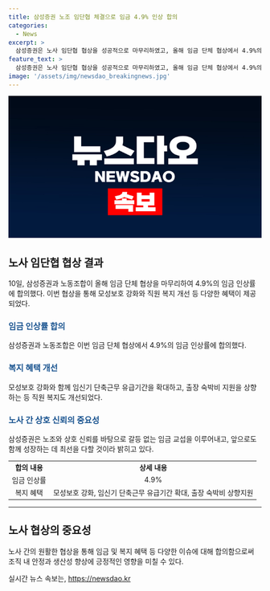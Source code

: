 ```yaml
---
title: 삼성증권 노조 임단협 체결으로 임금 4.9% 인상 합의
categories:
  - News
excerpt: >
  삼성증권은 노사 임단협 협상을 성공적으로 마무리하였고, 올해 임금 단체 협상에서 4.9%의 임금 인상률을 합의했다. 노조와의 상호 신뢰를 바탕으로 갈등 없이 협상을 이루었으며, 임신기 단축근무 유급기간 확대와 출장 숙박비 지원 상향 등 직원 복지 개선에도 힘썼다. 삼성증권은 노동조합과의 협력을 강조하며, 앞으로도 최선의 노력을 다할 것이라 밝혔다.
feature_text: >
  삼성증권은 노사 임단협 협상을 성공적으로 마무리하였고, 올해 임금 단체 협상에서 4.9%의 임금 인상률을 합의했다. 노조와의 상호 신뢰를 바탕으로 갈등 없이 협상을 이루었으며, 임신기 단축근무 유급기간 확대와 출장 숙박비 지원 상향 등 직원 복지 개선에도 힘썼다. 삼성증권은 노동조합과의 협력을 강조하며, 앞으로도 최선의 노력을 다할 것이라 밝혔다.
image: '/assets/img/newsdao_breakingnews.jpg'
---
```


<p><img src="/assets/img/newsdao_breakingnews.jpg" alt="cryptoinkorea 속보" /></p>

<h2 data-ke-size="size26">노사 임단협 협상 결과</h2>

<p data-ke-size="size16">10일, 삼성증권과 노동조합이 올해 임금 단체 협상을 마무리하여 4.9%의 임금 인상률에 합의했다. 이번 협상을 통해 모성보호 강화와 직원 복지 개선 등 다양한 혜택이 제공되었다.</p>

<h3><b><span style="color: #1a5490;">임금 인상률 합의</span></b></h3>

<p data-ke-size="size16">삼성증권과 노동조합은 이번 임금 단체 협상에서 4.9%의 임금 인상률에 합의했다. </p>

<h3><b><span style="color: #1a5490;">복지 혜택 개선</span></b></h3>

<p data-ke-size="size16">모성보호 강화와 함께 임신기 단축근무 유급기간을 확대하고, 출장 숙박비 지원을 상향하는 등 직원 복지도 개선되었다.</p>

<h3><b><span style="color: #1a5490;">노사 간 상호 신뢰의 중요성</span></b></h3>

<p data-ke-size="size16">삼성증권은 노조와 상호 신뢰를 바탕으로 갈등 없는 임금 교섭을 이루어내고, 앞으로도 함께 성장하는 데 최선을 다할 것이라 밝히고 있다.</p>

<table>
    <tr>
        <td style="text-align: center; height: 17px;"><b>합의 내용</b></td>
        <td style="text-align: center; height: 17px;"><b>상세 내용</b></td>
    </tr>
    <tr>
        <td style="text-align: center; height: 17px;">임금 인상률</td>
        <td style="text-align: center; height: 17px;">4.9%</td>
    </tr>
    <tr>
        <td style="text-align: center; height: 20px;">복지 혜택</td>
        <td style="text-align: center; height: 20px;">모성보호 강화, 임신기 단축근무 유급기간 확대, 출장 숙박비 상향지원</td>
    </tr>
</table>

<hr>

<h2 data-ke-size="size26">노사 협상의 중요성</h2>

<p data-ke-size="size16">노사 간의 원활한 협상을 통해 임금 및 복지 혜택 등 다양한 이슈에 대해 합의함으로써 조직 내 안정과 생산성 향상에 긍정적인 영향을 미칠 수 있다.</p>
실시간 뉴스 속보는, <a href="https://newsdao.kr" rel="dofollow">https://newsdao.kr</a>


